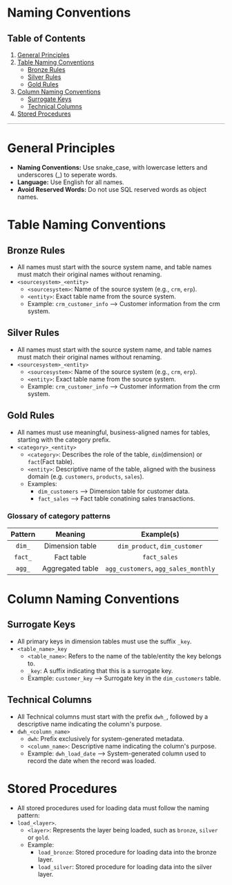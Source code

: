 # Naming Conventions

## Table of Contents

1. [General Principles](#general-principles)
2. [Table Naming Conventions](#table-naming-conventions)
    * [Bronze Rules](#bronze-rules)
    * [Silver Rules](#silver-rules)
    * [Gold Rules](#gold-rules)
3. [Column Naming Conventions](#column-naming-conventions)
    * [Surrogate Keys](#surrogate-keys)
    * [Technical Columns](#technical-columns)
4. [Stored Procedures](#stored-procedures)

<hr style = "heigth: 3px; background-color: darkgrey;"/>

# General Principles

* **Naming Conventions:** Use snake_case, with lowercase letters and underscores (_) to seperate words.
* **Language:** Use English for all names.
* **Avoid Reserved Words:** Do not use SQL reserved words as object names.

# Table Naming Conventions

## Bronze Rules

* All names must start with the source system name, and table names must match their original names without renaming.
* `<sourcesystem>_<entity>`
    - `<sourcesystem>`: Name of the source system (e.g., `crm`, `erp`).
    - `<entity>`: Exact table name from the source system.
    - Example: `crm_customer_info` --> Customer information from the crm system.

## Silver Rules

* All names must start with the source system name, and table names must match their original names without renaming.
* `<sourcesystem>_<entity>`
    - `<sourcesystem>`: Name of the source system (e.g., `crm`, `erp`).
    - `<entity>`: Exact table name from the source system.
    - Example: `crm_customer_info` --> Customer information from the crm system.

## Gold Rules

* All names must use meaningful, business-aligned names for tables, starting with the category prefix. 
* `<category>_<entity>`
    - `<category>`: Describes the role of the table, `dim`(dimension) or `fact`(Fact table).
    - `<entity>`: Descriptive name of the table, aligned with the business domain (e.g. `customers`, `products`, `sales`).
    - Examples:
        * `dim_customers` --> Dimension table for customer data.
        * `fact_sales` --> Fact table conatining sales transactions.

### Glossary of category patterns

| Pattern | Meaning          | Example(s)                           |
|:-------:|:----------------:|:------------------------------------:|
| `dim_`  | Dimension table  | `dim_product`, `dim_customer`        |
| `fact_` | Fact table       | `fact_sales`                         |
| `agg_`  | Aggregated table | `agg_customers`, `agg_sales_monthly` |

# Column Naming Conventions

## Surrogate Keys

* All primary keys in dimension tables must use the suffix `_key`.
* `<table_name>_key`
    - `<table_name>`: Refers to the name of the table/entity the key belongs to.
    - `_key`: A suffix indicating that this is a surrogate key. 
    - Example: `customer_key` --> Surrogate key in the `dim_customers` table. 

## Technical Columns

* All Technical columns must start with the prefix `dwh_`, followed by a descriptive name indicating the column's purpose.
* `dwh_<column_name>`
    - `dwh`: Prefix exclusively for system-generated metadata.
    - `<column_name>`: Descriptive name indicating the column's purpose.
    - Example: `dwh_load_date` --> System-generated column used to record the date when the record was loaded.

# Stored Procedures

* All stored procedures used for loading data must follow the naming pattern:
* `load_<layer>`.
    - `<layer>`: Represents the layer being loaded, such as `bronze`, `silver` or `gold`.
    - Example: 
        * `load_bronze`: Stored procedure for loading data into the bronze layer.
        * `load_silver`: Stored procedure for loading data into the silver layer. 